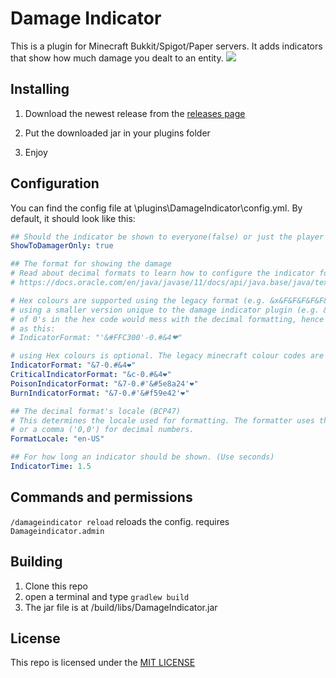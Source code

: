 # Damage Indicator

This is a plugin for Minecraft Bukkit/Spigot/Paper servers. It adds indicators that show how much damage you dealt to an entity.
![](/images/dmgindicatorscreen.png)

## Installing

1. Download the newest release from the [releases page](https://github.com/MagicCheese1/Damage-Indicator/releases)

2. Put the downloaded jar in your plugins folder

3. Enjoy

## Configuration

You can find the config file at \plugins\DamageIndicator\config.yml. By default, it should look like this:

```yaml
## Should the indicator be shown to everyone(false) or just the player who dealt the damage(true)
ShowToDamagerOnly: true

## The format for showing the damage
# Read about decimal formats to learn how to configure the indicator format.
# https://docs.oracle.com/en/java/javase/11/docs/api/java.base/java/text/DecimalFormat.html

# Hex colours are supported using the legacy format (e.g. &x&F&F&F&F&F&F to represent white), but may also be defined
# using a smaller version unique to the damage indicator plugin (e.g. &#FFFFFF to represent white). Note that the usage
# of 0's in the hex code would mess with the decimal formatting, hence they should be escaped using single quotes, such
# as this:
# IndicatorFormat: "'&#FFC300'-0.#&4❤"

# using Hex colours is optional. The legacy minecraft colour codes are still supported.
IndicatorFormat: "&7-0.#&4❤"
CriticalIndicatorFormat: "&c-0.#&4❤"
PoisonIndicatorFormat: "&7-0.#'&#5e8a24'❤"
BurnIndicatorFormat: "&7-0.#'&#f59e42'❤"

## The decimal format's locale (BCP47)
# This determines the locale used for formatting. The formatter uses this e.g. when deciding between a dot ('0.0')
# or a comma ('0,0') for decimal numbers.
FormatLocale: "en-US"

## For how long an indicator should be shown. (Use seconds)
IndicatorTime: 1.5

```

## Commands and permissions

`/damageindicator reload` reloads the config. requires `Damageindicator.admin` 


## Building

1. Clone this repo
2. open a terminal and type `gradlew build`
3. The jar file is at /build/libs/DamageIndicator.jar

## License

This repo is licensed under the [MIT LICENSE](/LICENSE)
